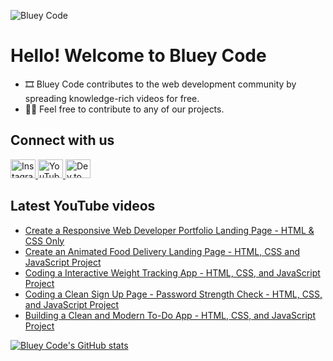 ![Bluey Code](https://i.imgur.com/rBhrS8S.png)

# Hello! Welcome to Bluey Code

* 🎞 Bluey Code contributes to the web development community by spreading knowledge-rich videos for free.
* 👨‍💻 Feel free to contribute to any of our projects.

## Connect with us

<p>
    <a href="https://instagram.com/blueycode">
    <img
        src="https://raw.githubusercontent.com/rahuldkjain/github-profile-readme-generator/master/src/images/icons/Social/instagram.svg"
        alt="Instagram"
        height="30"
        width="40"
    />
    </a>
    <a href="https://www.youtube.com/@blueycode">
    <img
        src="https://raw.githubusercontent.com/rahuldkjain/github-profile-readme-generator/master/src/images/icons/Social/youtube.svg"
        alt="YouTube"
        height="30"
        width="40"
    />
    </a>
    <a href="https://dev.to/blueycode">
    <img
        src="https://raw.githubusercontent.com/rahuldkjain/github-profile-readme-generator/master/src/images/icons/Social/devto.svg"
        alt="Dev.to"
        height="30"
        width="40"
    />
    </a>
<p>

## Latest YouTube videos

<!-- YouTube video list only show up on GitHub, not on local development -->

<!-- BLOG-POST-LIST:START -->
- [Create a Responsive Web Developer Portfolio Landing Page - HTML &amp; CSS Only](https://www.youtube.com/watch?v=jLKUErOg-vs)
- [Create an Animated Food Delivery Landing Page - HTML, CSS and JavaScript Project](https://www.youtube.com/watch?v=OfDOG7MFF2k)
- [Coding a Interactive Weight Tracking App - HTML, CSS, and JavaScript Project](https://www.youtube.com/watch?v=ZJCGaZaqi58)
- [Coding a Clean Sign Up Page - Password Strength Check - HTML, CSS, and JavaScript Project](https://www.youtube.com/watch?v=rdKTj0WkPWo)
- [Building a Clean and Modern To-Do App - HTML, CSS, and JavaScript Project](https://www.youtube.com/watch?v=5a5rez_UOxU)
<!-- BLOG-POST-LIST:END -->

[![Bluey Code's GitHub stats](https://github-readme-stats.vercel.app/api?username=blueycode&theme=dark&hide_border=true&show_icons=true)](https://github.com/anuraghazra/github-readme-stats)
